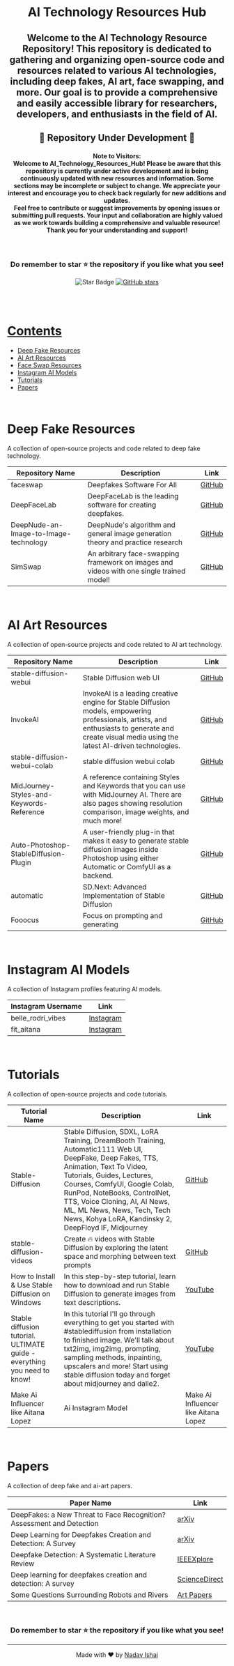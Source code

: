 #  <p align ="center" height="40px" width="40px"> AI Technology Resources Hub </p>
##  <p align ="center" height="40px" width="40px"> Welcome to the AI Technology Resource Repository! This repository is dedicated to gathering and organizing open-source code and resources related to various AI technologies, including deep fakes, AI art, face swapping, and more. Our goal is to provide a comprehensive and easily accessible library for researchers, developers, and enthusiasts in the field of AI. </p>


##  <p align ="center" height="40px" width="40px"> 🚧 Repository Under Development 🚧 </p>
####  <p align ="center" height="40px" width="40px"> Note to Visitors: <br> Welcome to AI_Technology_Resources_Hub! Please be aware that this repository is currently under active development and is being continuously updated with new resources and information. Some sections may be incomplete or subject to change. We appreciate your interest and encourage you to check back regularly for new additions and updates. <br> Feel free to contribute or suggest improvements by opening issues or submitting pull requests. Your input and collaboration are highly valued as we work towards building a comprehensive and valuable resource! <br> Thank you for your understanding and support! </p>

<br>

### <p align ="center"> Do remember to star ⭐ the repository if you like what you see!</p>
<p align="center">
  <img src="https://img.shields.io/static/v1?label=%F0%9F%8C%9F&message=If%20Useful&style=style=flat&color=BC4E99" alt="Star Badge"/> 
  <a href="https://github.com/NadavIs56/AI_Technology_Resources_Hub/stargazers"><img alt="GitHub stars" src="https://img.shields.io/github/stars/NadavIs56/AI_Technology_Resources_Hub"></a>
</p>
<br><br>


# <ins> Contents </ins>
- [Deep Fake Resources](#deep-fake-resources)
- [AI Art Resources](#ai-art-resources)
- [Face Swap Resources](#face-swap-resources)
- [Instagram AI Models](#instagram-ai-models)
- [Tutorials](#tutorials)
- [Papers](#papers)

<br>

# Deep Fake Resources
A collection of open-source projects and code related to deep fake technology.

| Repository Name | Description | Link |
| --------------- | ----------- | ---- |
| faceswap | Deepfakes Software For All | [GitHub](https://github.com/deepfakes/faceswap) |
| DeepFaceLab | DeepFaceLab is the leading software for creating deepfakes. | [GitHub](https://github.com/iperov/DeepFaceLab) |
| DeepNude-an-Image-to-Image-technology | DeepNude's algorithm and general image generation theory and practice research | [GitHub](https://github.com/yuanxiaosc/DeepNude-an-Image-to-Image-technology) |
| SimSwap | An arbitrary face-swapping framework on images and videos with one single trained model! | [GitHub](https://github.com/neuralchen/SimSwap) |

<br>

# AI Art Resources
A collection of open-source projects and code related to AI art technology.

| Repository Name | Description | Link |
| --------------- | ----------- | ---- |
| stable-diffusion-webui | Stable Diffusion web UI | [GitHub](https://github.com/AUTOMATIC1111/stable-diffusion-webui) |
| InvokeAI | InvokeAI is a leading creative engine for Stable Diffusion models, empowering professionals, artists, and enthusiasts to generate and create visual media using the latest AI-driven technologies. | [GitHub](https://github.com/invoke-ai/InvokeAI) |
| stable-diffusion-webui-colab | stable diffusion webui colab | [GitHub](https://github.com/camenduru/stable-diffusion-webui-colab) |
| MidJourney-Styles-and-Keywords-Reference | A reference containing Styles and Keywords that you can use with MidJourney AI. There are also pages showing resolution comparison, image weights, and much more! | [GitHub](https://github.com/willwulfken/MidJourney-Styles-and-Keywords-Reference?tab=readme-ov-file) |
| Auto-Photoshop-StableDiffusion-Plugin | A user-friendly plug-in that makes it easy to generate stable diffusion images inside Photoshop using either Automatic or ComfyUI as a backend. | [GitHub](https://github.com/AbdullahAlfaraj/Auto-Photoshop-StableDiffusion-Plugin) |
| automatic | SD.Next: Advanced Implementation of Stable Diffusion | [GitHub](https://github.com/vladmandic/automatic) |
| Fooocus | Focus on prompting and generating | [GitHub](https://github.com/lllyasviel/Fooocus) |

<br>

# Instagram AI Models
A collection of Instagram profiles featuring AI models.

| Instagram Username | Link |
| --------------- | ---- |
| belle_rodri_vibes | [Instagram](https://www.instagram.com/belle_rodri_vibes/) |
| fit_aitana | [Instagram](https://www.instagram.com/fit_aitana/) |

<br>

# Tutorials
A collection of open-source projects and code tutorials.

| Tutorial Name | Description | Link |
| --------------- | ----------- | ---- |
| Stable-Diffusion | Stable Diffusion, SDXL, LoRA Training, DreamBooth Training, Automatic1111 Web UI, DeepFake, Deep Fakes, TTS, Animation, Text To Video, Tutorials, Guides, Lectures, Courses, ComfyUI, Google Colab, RunPod, NoteBooks, ControlNet, TTS, Voice Cloning, AI, AI News, ML, ML News, News, Tech, Tech News, Kohya LoRA, Kandinsky 2, DeepFloyd IF, Midjourney | [GitHub](https://github.com/FurkanGozukara/Stable-Diffusion) |
| stable-diffusion-videos | Create 🔥 videos with Stable Diffusion by exploring the latent space and morphing between text prompts | [GitHub](https://github.com/nateraw/stable-diffusion-videos) |
| How to Install & Use Stable Diffusion on Windows | In this step-by-step tutorial, learn how to download and run Stable Diffusion to generate images from text descriptions.  | [YouTube](https://www.youtube.com/watch?v=onmqbI5XPH8) |
| Stable diffusion tutorial. ULTIMATE guide - everything you need to know! | In this tutorial I'll go through everything to get you started with #stablediffusion from installation to finished image. We'll talk about txt2img, img2img, prompting, sampling methods, inpainting, upscalers and more! Start using stable diffusion today and forget about midjourney and dalle2. | [YouTube](https://www.youtube.com/watch?v=DHaL56P6f5M) |
| Make Ai Influencer like Aitana Lopez | Ai Instagram Model | Make Ai Influencer like Aitana Lopez | Ai Instagram Model | [YouTube](https://www.youtube.com/watch?v=SXpoGTQF7fs) |

<br>

# Papers
A collection of deep fake and ai-art papers.

| Paper Name | Link |
| --------------- | ---- |
| DeepFakes: a New Threat to Face Recognition? Assessment and Detection | [arXiv](https://arxiv.org/pdf/1812.08685.pdf) |
| Deep Learning for Deepfakes Creation and Detection: A Survey | [arXiv](https://arxiv.org/pdf/1812.08685.pdf) |
| Deepfake Detection: A Systematic Literature Review | [IEEEXplore](https://ieeexplore.ieee.org/document/9721302) |
| Deep learning for deepfakes creation and detection: A survey | [ScienceDirect](https://www.sciencedirect.com/science/article/abs/pii/S1077314222001114) |
| Some Questions Surrounding Robots and Rivers | [Art Papers](https://www.artpapers.org/some-questions-surrounding-robots-and-rivers/) |



<br>

### <p align ="center"> Do remember to star ⭐ the repository if you like what you see!</p>

---

<div align="center">
  Made with ❤️ by <a href="https://github.com/NadavIs56">Nadav Ishai</a>
</div>
